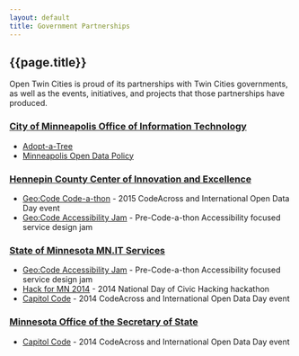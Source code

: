 ```yaml
---
layout: default
title: Government Partnerships
---
```


## {{page.title}}

Open Twin Cities is proud of its partnerships with Twin Cities governments, as
well as the events, initiatives, and projects that those partnerships have
produced.

### [City of Minneapolis Office of Information Technology](https://www.ci.minneapolis.mn.us/it/index.htm)

- [Adopt-a-Tree](https://github.com/ballPointPenguin/adopt-a-tree)
- [Minneapolis Open Data Policy](/2014/07/31/minneapolis-passes-open-data-policy/)

### [Hennepin County Center of Innovation and Excellence](http://www.hennepin.us/your-government/open-government/open-government)

- [Geo:Code Code-a-thon](/events/2015/01/16/geocode-codeathon/) - 2015 CodeAcross and International Open Data Day event
- [Geo:Code Accessibility Jam](/events/2015/01/16/geocode-accessibility-jam/) -
  Pre-Code-a-thon Accessibility focused service design jam

### [State of Minnesota MN.IT Services](https://mn.gov/mnit/)

- [Geo:Code Accessibility Jam](/events/2015/01/16/geocode-accessibility-jam/) -
  Pre-Code-a-thon Accessibility focused service design jam
- [Hack for MN 2014](/events/2014/06/21/hack-for-mn-2014/) -
  2014 National Day of Civic Hacking hackathon
- [Capitol Code](/events/2014/02/22/capitol-code/) -
  2014 CodeAcross and International Open Data Day event

### [Minnesota Office of the Secretary of State](https://www.sos.state.mn.us/)

- [Capitol Code](/events/2014/02/22/capitol-code/) -
  2014 CodeAcross and International Open Data Day event
